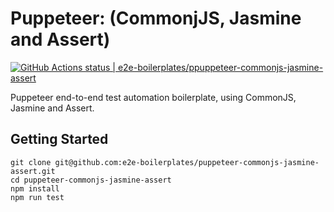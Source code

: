 # Puppeteer: (CommonjJS, Jasmine and Assert)

[![GitHub Actions status | e2e-boilerplates/ppuppeteer-commonjs-jasmine-assert](https://github.com/e2e-boilerplates/puppeteer-commonjs-jasmine-assert/workflows/puppeteer-commonjs-jasmine-assert/badge.svg)](https://github.com/e2e-boilerplates/puppeteer-commonjs-jasmine-assert/actions?workflow=puppeteer-commonjs-jasmine-assert)

Puppeteer end-to-end test automation boilerplate, using CommonJS, Jasmine and Assert.

## Getting Started

    git clone git@github.com:e2e-boilerplates/puppeteer-commonjs-jasmine-assert.git
    cd puppeteer-commonjs-jasmine-assert
    npm install
    npm run test
